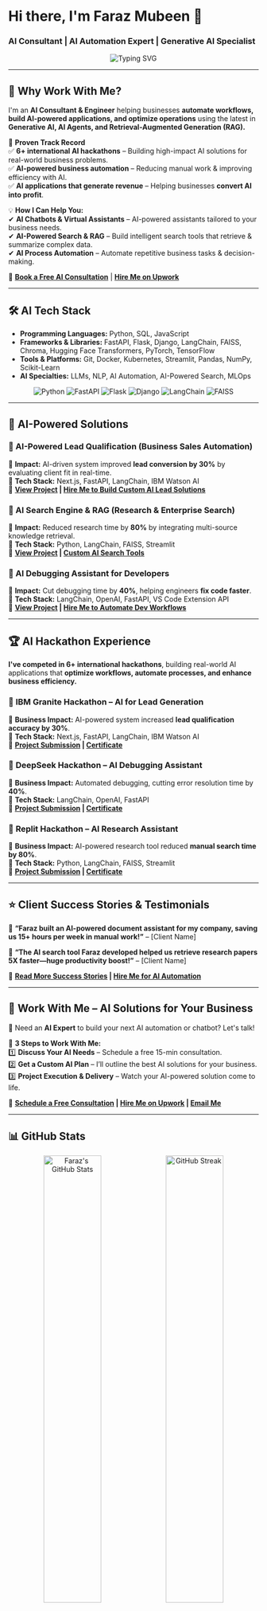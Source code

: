 # Hi there, I'm Faraz Mubeen 👋  
### AI Consultant | AI Automation Expert | Generative AI Specialist  

<p align="center">
  <img src="https://readme-typing-svg.herokuapp.com?lines=AI+Consultant;AI+Automation+Specialist;Generative+AI+Expert&font=Fira+Code&duration=2000&pause=500&center=true&width=600&height=50" alt="Typing SVG" />
</p>

---

## 🌟 Why Work With Me?  

I'm an **AI Consultant & Engineer** helping businesses **automate workflows, build AI-powered applications, and optimize operations** using the latest in **Generative AI, AI Agents, and Retrieval-Augmented Generation (RAG).**  

🚀 **Proven Track Record**  
✅ **6+ international AI hackathons** – Building high-impact AI solutions for real-world business problems.  
✅ **AI-powered business automation** – Reducing manual work & improving efficiency with AI.  
✅ **AI applications that generate revenue** – Helping businesses **convert AI into profit**.  

💡 **How I Can Help You:**  
✔ **AI Chatbots & Virtual Assistants** – AI-powered assistants tailored to your business needs.  
✔ **AI-Powered Search & RAG** – Build intelligent search tools that retrieve & summarize complex data.  
✔ **AI Process Automation** – Automate repetitive business tasks & decision-making.  

📌 **[Book a Free AI Consultation](#)** | **[Hire Me on Upwork](#)**  

---

## 🛠️ AI Tech Stack  

- **Programming Languages:** Python, SQL, JavaScript  
- **Frameworks & Libraries:** FastAPI, Flask, Django, LangChain, FAISS, Chroma, Hugging Face Transformers, PyTorch, TensorFlow  
- **Tools & Platforms:** Git, Docker, Kubernetes, Streamlit, Pandas, NumPy, Scikit-Learn  
- **AI Specialties:** LLMs, NLP, AI Automation, AI-Powered Search, MLOps  

<p align="center">
  <img src="https://img.shields.io/badge/Python-3776AB?style=for-the-badge&logo=python&logoColor=white" alt="Python" />
  <img src="https://img.shields.io/badge/FastAPI-009688?style=for-the-badge&logo=fastapi&logoColor=white" alt="FastAPI" />
  <img src="https://img.shields.io/badge/Flask-000000?style=for-the-badge&logo=flask&logoColor=white" alt="Flask" />
  <img src="https://img.shields.io/badge/Django-092E20?style=for-the-badge&logo=django&logoColor=white" alt="Django" />
  <img src="https://img.shields.io/badge/LangChain-4E9AAF?style=for-the-badge&logo=python&logoColor=white" alt="LangChain" />
  <img src="https://img.shields.io/badge/FAISS-FFC300?style=for-the-badge" alt="FAISS" />
</p>

---

## 🚀 AI-Powered Solutions  

### **🔹 AI-Powered Lead Qualification (Business Sales Automation)**  
📌 **Impact:** AI-driven system improved **lead conversion by 30%** by evaluating client fit in real-time.  
🔹 **Tech Stack:** Next.js, FastAPI, LangChain, IBM Watson AI  
📌 **[View Project](#) | [Hire Me to Build Custom AI Lead Solutions](#)**  

### **🔹 AI Search Engine & RAG (Research & Enterprise Search)**  
📌 **Impact:** Reduced research time by **80%** by integrating multi-source knowledge retrieval.  
🔹 **Tech Stack:** Python, LangChain, FAISS, Streamlit  
📌 **[View Project](#) | [Custom AI Search Tools](#)**  

### **🔹 AI Debugging Assistant for Developers**  
📌 **Impact:** Cut debugging time by **40%**, helping engineers **fix code faster**.  
🔹 **Tech Stack:** LangChain, OpenAI, FastAPI, VS Code Extension API  
📌 **[View Project](#) | [Hire Me to Automate Dev Workflows](#)**  

---

## 🏆 AI Hackathon Experience  

**I've competed in 6+ international hackathons**, building real-world AI applications that **optimize workflows, automate processes, and enhance business efficiency.**  

### 🏅 **IBM Granite Hackathon – AI for Lead Generation**  
📌 **Business Impact:** AI-powered system increased **lead qualification accuracy by 30%**.  
🔹 **Tech Stack:** Next.js, FastAPI, LangChain, IBM Watson AI  
📌 **[Project Submission](#) | [Certificate](#)**  

### 🏅 **DeepSeek Hackathon – AI Debugging Assistant**  
📌 **Business Impact:** Automated debugging, cutting error resolution time by **40%**.  
🔹 **Tech Stack:** LangChain, OpenAI, FastAPI  
📌 **[Project Submission](#) | [Certificate](#)**  

### 🏅 **Replit Hackathon – AI Research Assistant**  
📌 **Business Impact:** AI-powered research tool reduced **manual search time by 80%**.  
🔹 **Tech Stack:** Python, LangChain, FAISS, Streamlit  
📌 **[Project Submission](#) | [Certificate](#)**  

---

## ⭐ Client Success Stories & Testimonials  
📢 **“Faraz built an AI-powered document assistant for my company, saving us 15+ hours per week in manual work!”** – [Client Name]  

📢 **“The AI search tool Faraz developed helped us retrieve research papers 5X faster—huge productivity boost!”** – [Client Name]  

📌 **[Read More Success Stories](#) | [Hire Me for AI Automation](#)**  

---

## 📢 Work With Me – AI Solutions for Your Business  
🚀 Need an **AI Expert** to build your next AI automation or chatbot? Let's talk!  

📌 **3 Steps to Work With Me:**  
1️⃣ **Discuss Your AI Needs** – Schedule a free 15-min consultation.  
2️⃣ **Get a Custom AI Plan** – I’ll outline the best AI solutions for your business.  
3️⃣ **Project Execution & Delivery** – Watch your AI-powered solution come to life.  

📌 **[Schedule a Free Consultation](#) | [Hire Me on Upwork](#) | [Email Me](mailto:farazmubeen902@gmail.com)**  

---

## 📊 GitHub Stats  

<p align="center">
  <img src="https://github-readme-stats.vercel.app/api?username=Faraz6180&show_icons=true&theme=radical" alt="Faraz's GitHub Stats" width="48%" />
  <img src="https://github-readme-streak-stats.herokuapp.com/?user=Faraz6180&theme=radical" alt="GitHub Streak" width="48%" />
</p>

<p align="center">
  <img src="https://github-readme-stats.vercel.app/api/top-langs/?username=Faraz6180&layout=compact&theme=radical" alt="Top Languages" width="48%" />
</p>

---

## 📬 Contact & Collaboration  

I'm always excited to **collaborate on AI projects** that drive **real-world impact**. If you're looking for an **AI Engineer** to help with **AI automation, RAG solutions, or business AI applications**, let's connect!  

- **LinkedIn:** [Faraz Mubeen](https://www.linkedin.com/in/fm61/)  
- **Email:** [farazmubeen902@gmail.com](mailto:farazmubeen902@gmail.com)  
- **Portfolio:** [GitHub Portfolio](https://github.com/Faraz6180)  

---

## 🤝 Let’s Build AI-Powered Solutions Together! 🚀  
If you're looking for an AI consultant to help turn AI into **business revenue**, let’s talk.  

📌 **[Hire Me on Upwork](#) | [Schedule a Free Consultation](#)**  
